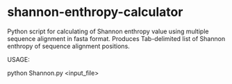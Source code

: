 shannon-enthropy-calculator
===========================

Python script for calculating of Shannon enthropy value using multiple sequence alignment in fasta format.
Produces Tab-delimited list of Shannon enthropy of sequence alignment positions.

USAGE:

python Shannon.py <input_file>

